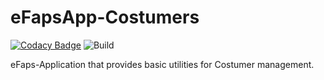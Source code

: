 # eFapsApp-Costumers

[![Codacy Badge](https://api.codacy.com/project/badge/Grade/e37507f72fcc4fbb9a9224747e919e98)](https://www.codacy.com/app/eFaps/eFapsApp-Costumers?utm_source=github.com&amp;utm_medium=referral&amp;utm_content=eFaps/eFapsApp-Costumers&amp;utm_campaign=Badge_Grade)
![Build](https://github.com/eFaps/eFapsApp-Costumers/workflows/Build/badge.svg)

eFaps-Application that provides basic utilities for Costumer management.
